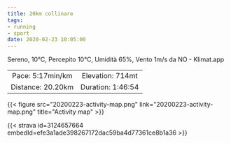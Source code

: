 ```yaml
---
title: 20km collinare
tags:
- running
- sport
date: 2020-02-23 10:05:00
---
```


Sereno, 10°C, Percepito 10°C, Umidità 65%, Vento 1m/s da NO - Klimat.app

| | |
| :-: | :-: |
| Pace: 5:17min/km | Elevation: 714mt |
| Distance: 20.20km | Duration: 1:46:54 |



{{< figure src="20200223-activity-map.png" link="20200223-activity-map.png" title="Activity map" >}}


{{< strava id=3124657664 embedId=efe3a1ade398267172dac59ba4d77361ce8b1a36 >}}
